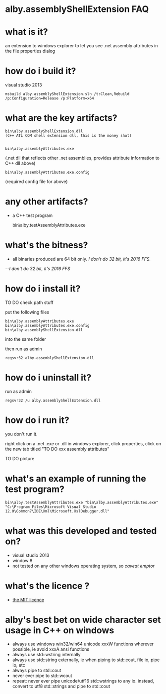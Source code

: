# alby.assemblyShellExtension FAQ

# what is it?

an extension to windows explorer to let you see .net assembly attributes in the file properties dialog


# how do i build it?

visual studio 2013

    msbuild alby.assemblyShellExtension.sln /t:Clean,Rebuild /p:Configuration=Release /p:Platform=x64


# what are the key artifacts?

    bin\alby.assemblyShellExtension.dll 
    (C++ ATL COM shell extension dll, this is the money shot)


    bin\alby.assemblyAttributes.exe 

(.net dll that reflects other .net assemblies, provides attribute information to C++ dll above)

    bin\alby.assemblyAttributes.exe.config

(required config file for above)


# any other artifacts?

- a C++ test program

    bin\alby.testAssemblyAttributes.exe 

# what's the bitness?

- all binaries produced are 64 bit only. *I don't do 32 bit, it's 2016 FFS.*

--*I don't do 32 bit, it's 2016 FFS*


# how do i install it?

TO DO check path stuff

put the following files 

    bin\alby.assemblyAttributes.exe
    bin\alby.assemblyAttributes.exe.config
    bin\alby.assemblyShellExtension.dll 

into the same folder 

then run as admin

    regsvr32 alby.assemblyShellExtension.dll


# how do i uninstall it?

run as admin

    regsvr32 /u alby.assemblyShellExtension.dll


# how do i run it?

you don't run it.

right click on a .net .exe or .dll in windows explorer, click properties, click on the new tab titled "TO DO xxx assembly attributes"


TO DO picture

# what's an example of running the test program?

    bin\alby.testAssemblyAttributes.exe "bin\alby.assemblyAttributes.exe" "C:\Program Files\Microsoft Visual Studio 12.0\Common7\IDE\Xml\Microsoft.XslDebugger.dll"


# what was this developed and tested on?

- visual studio 2013
- window 8
- not tested on any other windows operating system, so *caveat emptor*

# what's the licence ?

- [the MIT licence](https://opensource.org/licenses/MIT)


# alby's best bet on wide character set usage in C++ on windows

- always use windows win32/win64 unicode xxxW functions wherever possible, ie avoid xxxA ansi functions 
- always use std::wstring internally
- always use std::string externally, ie when piping to std::cout, file io, pipe io, etc
- always pipe to std::cout
- never ever pipe to std::wcout
- repeat: never ever pipe unicode/utf16 std::wstrings to any io. instead, convert to utf8 std::strings and pipe to std::cout


